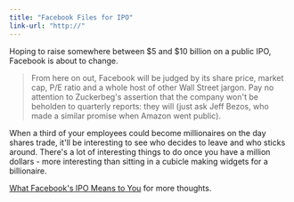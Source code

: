 ```yaml
---
title: "Facebook Files for IPO"
link-url: "http://"
---
```

<p>Hoping to raise somewhere between $5 and $10 billion on a public IPO, Facebook is about to change.</p>
<blockquote><p>
  From here on out, Facebook will be judged by its share price, market cap, P/E ratio and a whole host of other Wall Street jargon. Pay no attention to Zuckerbeg's assertion that the company won't be beholden to quarterly reports: they will (just ask Jeff Bezos, who made a similar promise when Amazon went public).
</p></blockquote>
<p>When a third of your employees could become millionaires on the day shares trade, it'll be interesting to see who decides to leave and who sticks around. There's a lot of interesting things to do once you have a million dollars - more interesting than sitting in a cubicle making widgets for a billionaire.</p>
<p><a href="http://www.readwriteweb.com/archives/what_facebooks_ipo_means_to_you.php">What Facebook's IPO Means to You</a> for more thoughts.</p>
